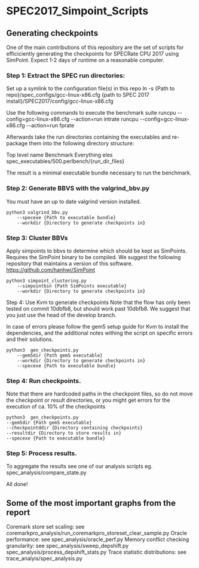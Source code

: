 # SPEC2017_Simpoint_Scripts


## Generating checkpoints
One of the main contributions of this repository are the set of scripts
for efficiciently generating the checkpoints for SPECRate CPU 2017 using SimPoint.
Expect 1-2 days of runtime on a reasonable computer.

### Step 1: Extract the SPEC run directories:
Set up a symlink to the configuration file(s) in this repo
    ln -s {Path to repo}/spec_configs/gcc-linux-x86.cfg {path to SPEC 2017 install}/SPEC2017/config/gcc-linux-x86.cfg

Use the following commands to execute the benchmark suite
    runcpu --config=gcc-linux-x86.cfg --action=run intrate
    runcpu --config=gcc-linux-x86.cfg --action=run fprate
    
Afterwards take the run directories containing the executables and re-package
them into the following directory structure:

Top level name     Benchmark     Everything eles
spec_executables/500.perlbench/{run_dir_files}

The result is a minimal executable bundle necessary to run the benchmark.

### Step 2: Generate BBVS with the valgrind_bbv.py
You must have an up to date valgrind version installed.

    python3 valgrind_bbv.py 
        --specexe {Path to executable bundle} 
        --workdir {Directory to generate checkpoints in}

### Step 3: Cluster BBVs
Apply simpoints to bbvs to determine which should be kept as SimPoints. Requires
the SimPoint binary to be compiled.
We suggest the following repository that maintains a version of this software.
https://github.com/hanhwi/SimPoint

    python3 simpoint_clustering.py 
        --simpointbin {Path SimPoints executable}
        --workdir {Directory to generate checkpoints in}

Step 4: Use Kvm to generate checkpoints
Note that the flow has only been tested on commit 10dbfb8, but should work past 
10dbfb8. We suggest that you just use the head of the develop branch.

In case of errors please follow the gem5 setup guide for Kvm to install the
dependencies, and the additional notes withing the script on specific errors
and their solutions.

    python3  gen_checkpoints.py 
        --gem5dir {Path gem5 executable}
        --workdir {Directory to generate checkpoints in}
        --specexe {Path to executable bundle} 

### Step 4: Run checkpoints.

Note that there are hardcoded paths in the checkpoint files, so do not move
the checkpoint or result directories, or you might get errors for the execution of 
ca. 10\% of the checkpoints

    python3  gen_checkpoints.py 
    --gem5dir {Path gem5 executable}
    --checkpointddir {Directory containing checkpoints}
    --resultdir {Directory to store results in}
    --specexe {Path to executable bundle}

### Step 5: Process results.
To aggregate the results see one of our analysis scripts 
eg. spec_analysis/compare_state.py

All done!

## Some of the most important graphs from the report
Coremark store set scaling: see coremarkpro_analysis/run_coremarkpro_storeset_clear_sample.py
Oracle performance: see spec_analysis/oracle_perf.py
Memory conflict checking granularity: see spec_analysis/sweep_depshift.py
                                        spec_analysis/process_depshift_stats.py
Trace statistic distributions: see trace_analyis/spec_analysis.py